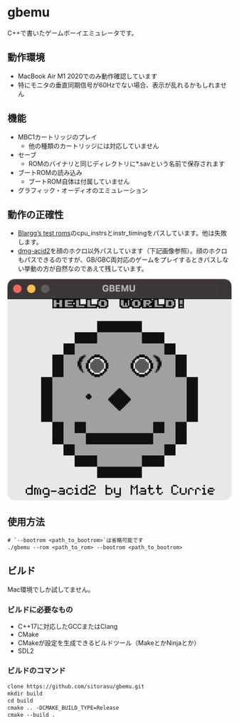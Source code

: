 # gbemu

C++で書いたゲームボーイエミュレータです。

## 動作環境

* MacBook Air M1 2020でのみ動作確認しています
* 特にモニタの垂直同期信号が60Hzでない場合、表示が乱れるかもしれません

## 機能

* MBC1カートリッジのプレイ
   * 他の種類のカートリッジには対応していません
* セーブ
  * ROMのバイナリと同じディレクトリに*.savという名前で保存されます
* ブートROMの読み込み
  * ブートROM自体は付属していません
* グラフィック・オーディオのエミュレーション

## 動作の正確性

* [Blargg’s test roms](https://gbdev.gg8.se/files/roms/blargg-gb-tests/)のcpu_instrsとinstr_timingをパスしています。他は失敗します。
* [dmg-acid2](https://github.com/mattcurrie/dmg-acid2)を顔のホクロ以外パスしています（下記画像参照）。顔のホクロもパスできるのですが、GB/GBC両対応のゲームをプレイするときパスしない挙動の方が自然なのであえて残しています。

![dmg-acid2](./screenshot.png)

## 使用方法

```
# `--bootrom <path_to_bootrom>`は省略可能です
./gbemu --rom <path_to_rom> --bootrom <path_to_bootrom>
```

## ビルド

Mac環境でしか試してません。

### ビルドに必要なもの

* C++17に対応したGCCまたはClang
* CMake
* CMakeが設定を生成できるビルドツール（MakeとかNinjaとか）
* SDL2

### ビルドのコマンド

```
clone https://github.com/sitorasu/gbemu.git
mkdir build
cd build
cmake .. -DCMAKE_BUILD_TYPE=Release
cmake --build .
```
